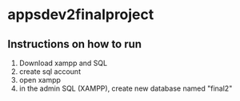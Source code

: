 # appsdev2finalproject


## Instructions on how to run

1. Download xampp and SQL
2. create sql account
3. open xampp 
4. in the admin SQL (XAMPP), create new database named "final2"
   
